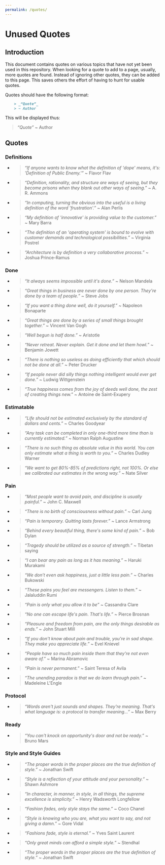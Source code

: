 ```yaml
---
permalink: /quotes/
---
```


# Unused Quotes

## Introduction

This document contains quotes on various topics that have not yet been used in
this repository. When looking for a quote to add to a page, usually, more quotes
are found. Instead of ignoring other quotes, they can be added to this page. This
saves others the effort of having to hunt for usable quotes.

Quotes should have the following format:

```markdown
    > _“Quote”_
    > ~ Author
```

This will be displayed thus:

> _“Quote”_
> ~ Author

## Quotes

<!--
Comment used in the .gitkeep files:

- > _“Without requirements or design, programming is the art of adding bugs to an empty text file.”_
  > ~ Louis Srygley

-->

### Definitions

- > _“If anyone wants to know what the definition of 'dope' means, it's: 'Definition of Public Enemy.'”_
  > ~ Flavor Flav

- > _“Definition, rationality, and structure are ways of seeing, but they become prisons when they blank out other ways
  > of seeing.”_
  > ~ A. R. Ammons

- > _“In computing, turning the obvious into the useful is a living definition of the word 'frustration'.”_
  > ~ Alan Perlis

- > _“My definition of 'innovative' is providing value to the customer.”_
  > ~ Mary Barra

- > _“The definition of an 'operating system' is bound to evolve with customer demands and technological
  > possibilities.”_
  > ~ Virginia Postrel

- > _“Architecture is by definition a very collaborative process.”_
  > ~ Joshua Prince-Ramus

### Done

- > _“It always seems impossible until it's done.”_
  > ~ Nelson Mandela

- > _“Great things in business are never done by one person. They're done by a team of people.”_
  > ~ Steve Jobs

- > _“If you want a thing done well, do it yourself.”_
  > ~  Napoleon Bonaparte

- > _“Great things are done by a series of small things brought together.”_
  > ~ Vincent Van Gogh

- > _“Well begun is half done.”_
  > ~ Aristotle

- > _“Never retreat. Never explain. Get it done and let them howl.”_
  > ~ Benjamin Jowett

- > _“There is nothing so useless as doing efficiently that which should not be done at all.”_
  > ~ Peter Drucker

- > _“If people never did silly things nothing intelligent would ever get done.”_
  > ~ Ludwig Wittgenstein

- > _“True happiness comes from the joy of deeds well done, the zest of creating things new.”_
  > ~ Antoine de Saint-Exupery

### Estimatable

- > _“Life should not be estimated exclusively by the standard of dollars and cents.”_
  > ~ Charles Goodyear

- > _“Any task can be completed in only one-third more time than is currently estimated.”_
  > ~ Norman Ralph Augustine

- > _“There is no such thing as absolute value in this world. You can only estimate what a thing is worth to you.”_
  > ~ Charles Dudley Warner

- > _“We want to get 80%-85% of predictions right, not 100%. Or else we calibrated our estimates in the wrong way.”_
  > ~ Nate Silver

### Pain

- > _“Most people want to avoid pain, and discipline is usually painful.”_
  > ~ John C. Maxwell

- > _“There is no birth of consciousness without pain.”_
  > ~ Carl Jung

- > _“Pain is temporary. Quitting lasts forever.”_
  > ~ Lance Armstrong

- > _“Behind every beautiful thing, there's some kind of pain.”_
  > ~ Bob Dylan

- > _“Tragedy should be utilized as a source of strength.”_
  > ~ Tibetan saying

- > _“I can bear any pain as long as it has meaning.”_
  > ~ Haruki Murakami

- > _“We don’t even ask happiness, just a little less pain.”_
  > ~ Charles Bukowski

- > _“These pains you feel are messengers. Listen to them.”_
  > ~ Jalaluddin Rumi

- > _“Pain is only what you allow it to be”_
  > ~ Cassandra Clare

- > _“No one can escape life's pain. That's life.”_
  > ~ Pierce Brosnan

- > _“Pleasure and freedom from pain, are the only things desirable as ends.”_
  > ~ John Stuart Mill

- > _“If you don't know about pain and trouble, you're in sad shape. They make you appreciate life.”_
  > ~ Evel Knievel

- > _“People have so much pain inside them that they're not even aware of.”_
  > ~ Marina Abramovic

- > _“Pain is never permanent.”_
  > ~ Saint Teresa of Avila

- > _“The unending paradox is that we do learn through pain.”_
  > ~ Madeleine L'Engle

### Protocol

- > _“Words aren't just sounds and shapes. They're meaning. That's what language is: a protocol to transfer meaning...”_
  > ~ Max Berry 

### Ready

- > _“You can't knock on opportunity's door and not be ready.”_
  > ~ Bruno Mars

### Style and Style Guides

- > _“The proper words in the proper places are the true definition of style.”_
  > ~ Jonathan Swift

- > _“Style is a reflection of your attitude and your personality.”_
  > ~ Shawn Ashmore

- > _“In character, in manner, in style, in all things, the supreme excellence is simplicity.”_
  > ~ Henry Wadsworth Longfellow

- > _“Fashion fades, only style stays the same.”_
  > ~ Coco Chanel

- > _“Style is knowing who you are, what you want to say, and not giving a damn.”_
  > ~ Gore Vidal

- > _“Fashions fade, style is eternal.”_
  > ~ Yves Saint Laurent

- > _“Only great minds can afford a simple style.”_
  > ~ Stendhal

- > _“The proper words in the proper places are the true definition of style.”_
  > ~ Jonathan Swift
